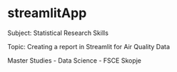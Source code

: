 # streamlitApp
Subject: Statistical Research Skills  

Topic: Creating a report in Streamlit for Air Quality Data  

Master Studies - Data Science - FSCE Skopje

